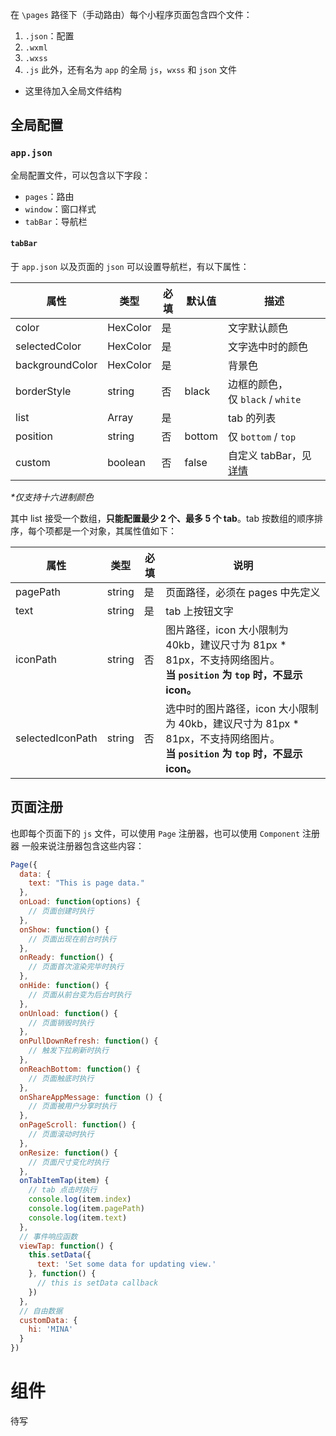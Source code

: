 在 `\pages` 路径下（手动路由）每个小程序页面包含四个文件：
1. `.json`：配置
2. `.wxml`
3. `.wxss`
4. `.js`
此外，还有名为 `app` 的全局 `js`，`wxss` 和 `json` 文件
- 这里待加入全局文件结构
## 全局配置
### `app.json`
全局配置文件，可以包含以下字段：
- `pages`：路由
- `window`：窗口样式
- `tabBar`：导航栏
#### `tabBar`
于 `app.json` 以及页面的 `json` 可以设置导航栏，有以下属性：

| 属性              | 类型       | 必填  | 默认值    | 描述                                                                                                      |
| --------------- | -------- | --- | ------ | ------------------------------------------------------------------------------------------------------- |
| color           | HexColor | 是   |        | 文字默认颜色                                                                                                  |
| selectedColor   | HexColor | 是   |        | 文字选中时的颜色                                                                                                |
| backgroundColor | HexColor | 是   |        | 背景色                                                                                                     |
| borderStyle     | string   | 否   | black  | 边框的颜色， 仅 `black` / `white`                                                                              |
| list            | Array    | 是   |        | tab 的列表                                                                                                 |
| position        | string   | 否   | bottom | 仅 `bottom` / `top`                                                                                      |
| custom          | boolean  | 否   | false  | 自定义 tabBar，见[详情](https://developers.weixin.qq.com/miniprogram/dev/framework/ability/custom-tabbar.html) |
*\*仅支持十六进制颜色*

其中 list 接受一个数组，**只能配置最少 2 个、最多 5 个 tab**。tab 按数组的顺序排序，每个项都是一个对象，其属性值如下：

| 属性               | 类型     | 必填  | 说明                                                                                            |
| ---------------- | ------ | --- | --------------------------------------------------------------------------------------------- |
| pagePath         | string | 是   | 页面路径，必须在 pages 中先定义                                                                           |
| text             | string | 是   | tab 上按钮文字                                                                                     |
| iconPath         | string | 否   | 图片路径，icon 大小限制为 40kb，建议尺寸为 81px * 81px，不支持网络图片。  <br>**当 `position` 为 `top` 时，不显示 icon。**     |
| selectedIconPath | string | 否   | 选中时的图片路径，icon 大小限制为 40kb，建议尺寸为 81px * 81px，不支持网络图片。  <br>**当 `position` 为 `top` 时，不显示 icon。** |
## 页面注册
也即每个页面下的 `js` 文件，可以使用 `Page` 注册器，也可以使用 `Component` 注册器
一般来说注册器包含这些内容：
```js
Page({
  data: {
    text: "This is page data."
  },
  onLoad: function(options) {
    // 页面创建时执行
  },
  onShow: function() {
    // 页面出现在前台时执行
  },
  onReady: function() {
    // 页面首次渲染完毕时执行
  },
  onHide: function() {
    // 页面从前台变为后台时执行
  },
  onUnload: function() {
    // 页面销毁时执行
  },
  onPullDownRefresh: function() {
    // 触发下拉刷新时执行
  },
  onReachBottom: function() {
    // 页面触底时执行
  },
  onShareAppMessage: function () {
    // 页面被用户分享时执行
  },
  onPageScroll: function() {
    // 页面滚动时执行
  },
  onResize: function() {
    // 页面尺寸变化时执行
  },
  onTabItemTap(item) {
    // tab 点击时执行
    console.log(item.index)
    console.log(item.pagePath)
    console.log(item.text)
  },
  // 事件响应函数
  viewTap: function() {
    this.setData({
      text: 'Set some data for updating view.'
    }, function() {
      // this is setData callback
    })
  },
  // 自由数据
  customData: {
    hi: 'MINA'
  }
})
```
# 组件
待写